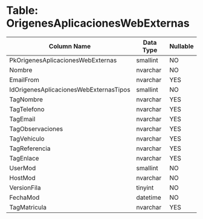 # Table: OrigenesAplicacionesWebExternas

| Column Name | Data Type | Nullable |
|-------------|-----------|----------|
| PkOrigenesAplicacionesWebExternas | smallint | NO |
| Nombre | nvarchar | NO |
| EmailFrom | nvarchar | YES |
| IdOrigenesAplicacionesWebExternasTipos | smallint | NO |
| TagNombre | nvarchar | YES |
| TagTelefono | nvarchar | YES |
| TagEmail | nvarchar | YES |
| TagObservaciones | nvarchar | YES |
| TagVehiculo | nvarchar | YES |
| TagReferencia | nvarchar | YES |
| TagEnlace | nvarchar | YES |
| UserMod | smallint | NO |
| HostMod | nvarchar | NO |
| VersionFila | tinyint | NO |
| FechaMod | datetime | NO |
| TagMatricula | nvarchar | YES |
